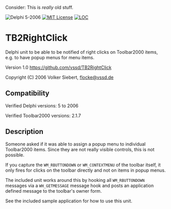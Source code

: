 Consider: This is *really* old stuff.

![Delphi 5-2006](https://img.shields.io/badge/Delphi-5--2006-orange.svg) [![MIT License](http://img.shields.io/badge/license-MIT-blue.svg?style=flat)](https://github.com/vssd/TB2Merge/blob/master/LICENSE) [![LOC](https://tokei.rs/b1/github/vssd/TB2RightClick?category=code)](https://github.com/vssd/TB2RightClick)

# TB2RightClick

Delphi unit to be able to be notified of right clicks on Toolbar2000 items, e.g. to have popup menus for menu items.

Version 1.0
https://github.com/vssd/TB2RightClick

Copyright (C) 2006 Volker Siebert, <flocke@vssd.de>

## Compatibility

Verified Delphi versions: 5 to 2006

Verified Toolbar2000 versions: 2.1.7

## Description

Someone asked if it was able to assign a popup menu to individual Toolbar2000 items. Since they are not really visible controls, this is not possible.

If you capture the `WM_RBUTTONDOWN` or `WM_CONTEXTMENU` of the toolbar itself, it only fires for clicks on the toolbar directly and not on items in popup menus.

The included unit works around this by hooking all `WM_RBUTTONDOWN` messages via a `WH_GETMESSAGE` message hook and posts an application defined message to the toolbar's owner form.

See the included sample application for how to use this unit.
